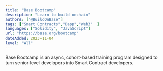 ```yaml
---
title: "Base Bootcamp"
description: "Learn to build onchain"
authors: ["@BuildOnBase"]
tags: ["Smart Contracts","Dapp","Web3"  ]
languages: ["Solidity", "JavaScript"]
url: "https://base.org/bootcamp"
dateAdded: 2023-11-04
level: "All"
---
```


Base Bootcamp is an async, cohort-based training program designed to turn senior-level developers into Smart Contract developers.